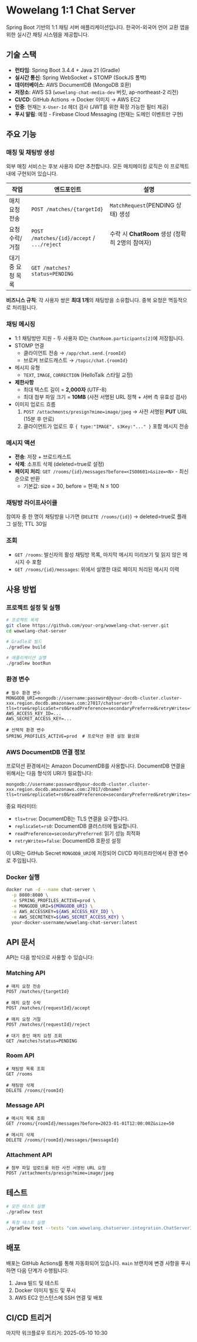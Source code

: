 # Wowelang 1:1 Chat Server

Spring Boot 기반의 1:1 채팅 서버 애플리케이션입니다. 한국어-외국어 언어 교환 앱을 위한 실시간 채팅 시스템을 제공합니다.

## 기술 스택

- **런타임**: Spring Boot 3.4.4 + Java 21 (Gradle)
- **실시간 통신**: Spring WebSocket + STOMP (SockJS 폴백)
- **데이터베이스**: AWS DocumentDB (MongoDB 호환)
- **저장소**: AWS S3 (`wowelang-chat-media-dev` 버킷, ap-northeast-2 리전)
- **CI/CD**: GitHub Actions → Docker 이미지 → AWS EC2
- **인증**: 현재는 `X-User-Id` 헤더 검사 (JWT를 위한 확장 가능한 필터 제공)
- **푸시 알림**: 예정 - Firebase Cloud Messaging (현재는 도메인 이벤트만 구현)

## 주요 기능

### 매칭 및 채팅방 생성
외부 매칭 서비스는 후보 사용자 ID만 추천합니다. 모든 매치메이킹 로직은 이 프로젝트 내에 구현되어 있습니다.

| 작업 | 엔드포인트 | 설명 |
|------|------------|------|
| 매치 요청 전송 | `POST /matches/{targetId}` | `MatchRequest`(PENDING 상태) 생성 |
| 요청 수락/거절 | `POST /matches/{id}/accept` / `.../reject` | 수락 시 **ChatRoom** 생성 (정확히 2명의 참여자) |
| 대기 중 요청 목록 | `GET /matches?status=PENDING` | |

**비즈니스 규칙**: 각 사용자 쌍은 **최대 1개**의 채팅방을 소유합니다. 중복 요청은 멱등적으로 처리됩니다.

### 채팅 메시징
- 1:1 채팅방만 지원 - 두 사용자 ID는 `ChatRoom.participants[2]`에 저장됩니다.
- STOMP 연결
  - 클라이언트 전송 → `/app/chat.send.{roomId}`
  - 브로커 브로드캐스트 → `/topic/chat.{roomId}`
- 메시지 유형
  - `TEXT`, `IMAGE`, `CORRECTION` (HelloTalk 스타일 교정)
- **제한사항**
  - 최대 텍스트 길이 = **2,000자** (UTF-8)
  - 최대 첨부 파일 크기 = **10MB** (사전 서명된 URL 정책 + 서버 측 유효성 검사)
- 이미지 업로드 흐름
  1. `POST /attachments/presign?mime=image/jpeg` → 사전 서명된 **PUT** URL (15분 후 만료)
  2. 클라이언트가 업로드 후 `{ type:"IMAGE", s3Key:"..." }` 포함 메시지 전송

### 메시지 액션
- **전송**: 저장 + 브로드캐스트
- **삭제**: 소프트 삭제 (deleted=true로 설정)
- **페이지 처리**: `GET /rooms/{id}/messages?before=<ISO8601>&size=<N>` - 최신 순으로 반환
  - 기본값: size = 30, before = 현재; N ≤ 100

### 채팅방 라이프사이클
참여자 중 한 명이 채팅방을 나가면 (`DELETE /rooms/{id}`) → deleted=true로 플래그 설정; TTL 30일

### 조회
- `GET /rooms`: 발신자의 활성 채팅방 목록, 마지막 메시지 미리보기 및 읽지 않은 메시지 수 포함
- `GET /rooms/{id}/messages`: 위에서 설명한 대로 페이지 처리된 메시지 이력

## 사용 방법

### 프로젝트 설정 및 실행

```bash
# 프로젝트 복제
git clone https://github.com/your-org/wowelang-chat-server.git
cd wowelang-chat-server

# Gradle로 빌드
./gradlew build

# 애플리케이션 실행
./gradlew bootRun
```

### 환경 변수

```
# 필수 환경 변수
MONGODB_URI=mongodb://username:password@your-docdb-cluster.cluster-xxx.region.docdb.amazonaws.com:27017/chatserver?tls=true&replicaSet=rs0&readPreference=secondaryPreferred&retryWrites=false
AWS_ACCESS_KEY_ID=...
AWS_SECRET_ACCESS_KEY=...

# 선택적 환경 변수
SPRING_PROFILES_ACTIVE=prod  # 프로덕션 환경 설정 활성화
```

### AWS DocumentDB 연결 정보

프로덕션 환경에서는 Amazon DocumentDB를 사용합니다. DocumentDB 연결을 위해서는 다음 형식의 URI가 필요합니다:

```
mongodb://username:password@your-docdb-cluster.cluster-xxx.region.docdb.amazonaws.com:27017/dbname?tls=true&replicaSet=rs0&readPreference=secondaryPreferred&retryWrites=false
```

중요 파라미터:
- `tls=true`: DocumentDB는 TLS 연결을 요구합니다.
- `replicaSet=rs0`: DocumentDB 클러스터에 필요합니다.
- `readPreference=secondaryPreferred`: 읽기 성능 최적화
- `retryWrites=false`: DocumentDB 호환성 설정

이 URI는 GitHub Secret `MONGODB_URI`에 저장되어 CI/CD 파이프라인에서 환경 변수로 주입됩니다.

### Docker 실행

```bash
docker run -d --name chat-server \
  -p 8080:8080 \
  -e SPRING_PROFILES_ACTIVE=prod \
  -e MONGODB_URI=${MONGODB_URI} \
  -e AWS_ACCESSKEY=${AWS_ACCESS_KEY_ID} \
  -e AWS_SECRETKEY=${AWS_SECRET_ACCESS_KEY} \
  your-docker-username/wowelang-chat-server:latest
```

## API 문서

API는 다음 방식으로 사용할 수 있습니다:

### Matching API
```
# 매치 요청 전송
POST /matches/{targetId}

# 매치 요청 수락
POST /matches/{requestId}/accept

# 매치 요청 거절
POST /matches/{requestId}/reject

# 대기 중인 매치 요청 조회
GET /matches?status=PENDING
```

### Room API
```
# 채팅방 목록 조회
GET /rooms

# 채팅방 삭제
DELETE /rooms/{roomId}
```

### Message API
```
# 메시지 목록 조회
GET /rooms/{roomId}/messages?before=2023-01-01T12:00:00Z&size=50

# 메시지 삭제
DELETE /rooms/{roomId}/messages/{messageId}
```

### Attachment API
```
# 첨부 파일 업로드를 위한 사전 서명된 URL 요청
POST /attachments/presign?mime=image/jpeg
```

## 테스트

```bash
# 모든 테스트 실행
./gradlew test

# 특정 테스트 실행
./gradlew test --tests "com.wowelang.chatserver.integration.ChatServerIntegrationTest"
```

## 배포

배포는 GitHub Actions를 통해 자동화되어 있습니다. `main` 브랜치에 변경 사항을 푸시하면 다음 단계가 수행됩니다:

1. Java 빌드 및 테스트
2. Docker 이미지 빌드 및 푸시
3. AWS EC2 인스턴스에 SSH 연결 및 배포 

## CI/CD 트리거

마지막 워크플로우 트리거: 2025-05-10 10:30 